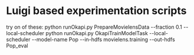 Luigi based experimentation scripts
===================================
try on of these:
    python runOkapi.py PrepareMovielensData --fraction 0.1 --local-scheduler 
    python runOkapi.py OkapiTrainModelTask --local-scheduler --model-name Pop --in-hdfs movielens.training --out-hdfs Pop_eval